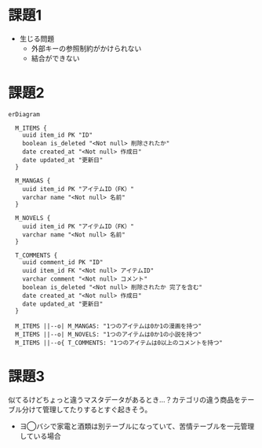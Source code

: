 # 課題1

- 生じる問題
  - 外部キーの参照制約がかけられない
  - 結合ができない

# 課題2

```mermaid
erDiagram

  M_ITEMS {
    uuid item_id PK "ID"
    boolean is_deleted "<Not null> 削除されたか"
    date created_at "<Not null> 作成日"
    date updated_at "更新日"
  }

  M_MANGAS {
    uuid item_id PK "アイテムID（FK）"
    varchar name "<Not null> 名前"
  }

  M_NOVELS {
    uuid item_id PK "アイテムID（FK）"
    varchar name "<Not null> 名前"
  }

  T_COMMENTS {
    uuid comment_id PK "ID"
    uuid item_id FK "<Not null> アイテムID"
    varchar comment "<Not null> コメント"
    boolean is_deleted "<Not null> 削除されたか 完了を含む"
    date created_at "<Not null> 作成日"
    date updated_at "更新日"
  }

  M_ITEMS ||--o| M_MANGAS: "1つのアイテムは0か1の漫画を持つ"
  M_ITEMS ||--o| M_NOVELS: "1つのアイテムは0か1の小説を持つ"
  M_ITEMS ||--o{ T_COMMENTS: "1つのアイテムは0以上のコメントを持つ"
```

# 課題3

似てるけどちょっと違うマスタデータがあるとき…？カテゴリの違う商品をテーブル分けて管理してたりするとすぐ起きそう。

- ヨ◯バシで家電と酒類は別テーブルになっていて、苦情テーブルを一元管理している場合

